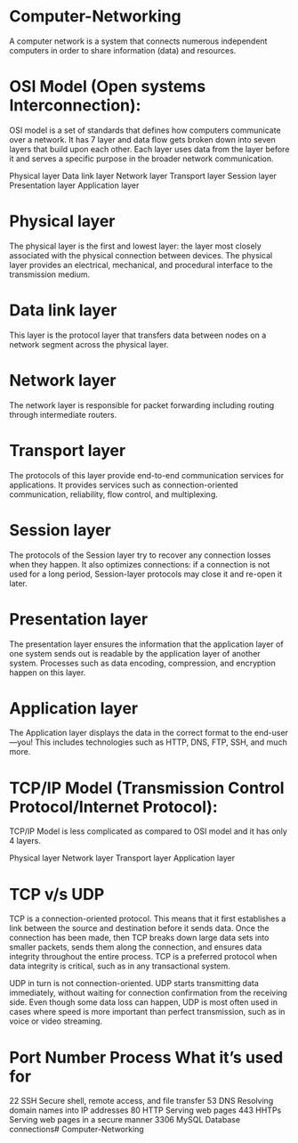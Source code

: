 # Computer-Networking
A computer network is a system that connects numerous independent computers in order to share information (data) and resources.

# OSI Model (Open systems Interconnection):

 OSI model is a set of standards that defines how computers communicate over a network. It has 7 layer and data flow gets broken down into seven layers that build upon each other. Each layer uses data from the layer before it and serves a specific purpose in the broader network communication.

Physical layer
Data link layer
Network layer
Transport layer
Session layer
Presentation layer
Application layer

# Physical layer

The physical layer is the first and lowest layer: the layer most closely associated with the physical connection between devices. The physical layer provides an electrical, mechanical, and procedural interface to the transmission medium.

# Data link layer

This layer is the protocol layer that transfers data between nodes on a network segment across the physical layer.

# Network layer

The network layer is responsible for packet forwarding including routing through intermediate routers.

# Transport layer

The protocols of this layer provide end-to-end communication services for applications. It provides services such as connection-oriented communication, reliability, flow control, and multiplexing.

# Session layer
The protocols of the Session layer try to recover any connection losses when they happen. It also optimizes connections: if a connection is not used for a long period, Session-layer protocols may close it and re-open it later.

# Presentation layer

The presentation layer ensures the information that the application layer of one system sends out is readable by the application layer of another system. Processes such as data encoding, compression, and encryption happen on this layer.

# Application layer

The Application layer displays the data in the correct format to the end-user—you! This includes technologies such as HTTP, DNS, FTP, SSH, and much more.

# TCP/IP Model (Transmission Control Protocol/Internet Protocol):

TCP/IP Model is less complicated as compared to OSI model and it has only 4 layers.

Physical layer
Network layer
Transport layer
Application layer

# TCP v/s UDP

TCP is a connection-oriented protocol. This means that it first establishes a link between the source and destination before it sends data. Once the connection has been made, then TCP breaks down large data sets into smaller packets, sends them along the connection, and ensures data integrity throughout the entire process. TCP is a preferred protocol when data integrity is critical, such as in any transactional system.

UDP in turn is not connection-oriented. UDP starts transmitting data immediately, without waiting for connection confirmation from the receiving side. Even though some data loss can happen, UDP is most often used in cases where speed is more important than perfect transmission, such as in voice or video streaming.

# Port Number Process What it’s used for

22 SSH Secure shell, remote access, and file transfer 53 DNS Resolving domain names into IP addresses 80 HTTP Serving web pages 443 HHTPs Serving web pages in a secure manner 3306 MySQL Database connections# Computer-Networking
